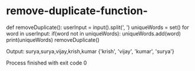 # remove-duplicate-function-
def removeDuplicate():
    userInput = input().split(', ')
    uniqueWords = set()
    for word in userInput:
        if(word not in uniqueWords):
            uniqueWords.add(word)
    print(uniqueWords)
removeDuplicate()

Output:
surya,surya,vijay,krish,kumar
{'krish', 'vijay', 'kumar', 'surya'}

Process finished with exit code 0
